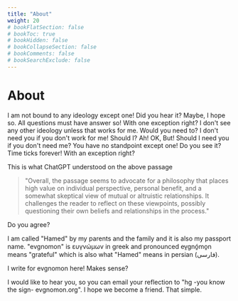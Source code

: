 ```yaml
---
title: "About"
weight: 20
# bookFlatSection: false
# bookToc: true
# bookHidden: false
# bookCollapseSection: false
# bookComments: false
# bookSearchExclude: false
---
```

# About

I am not bound to any ideology except one! Did you hear it? Maybe, I hope so. All questions must have answer so! With one exception right? I don't see any other ideology unless that works for me. Would you need to? I don't need you if you don't work for me! Should I? Ah! OK, But! Should I need you if you don't need me? You have no standpoint except one! Do you see it? Time ticks forever! With an exception right?

This is what ChatGPT understood on the above passage
>"Overall, the passage seems to advocate for a philosophy that places high value on individual perspective, personal benefit, and a somewhat skeptical view of mutual or altruistic relationships. It challenges the reader to reflect on these viewpoints, possibly questioning their own beliefs and relationships in the process."

Do you agree?

I am called "Hamed" by my parents and the family and it is also my passport name. "evgnomon" is ευγνώμων in greek and pronounced ev̱gnó̱mo̱n means "grateful" which is also what "Hamed" means in persian (فارسی).

I write for evgnomon here! Makes sense?

I would like to hear you, so you can email your reflection to "hg -you know the sign- evgnomon.org". I hope we become a friend. That simple.
